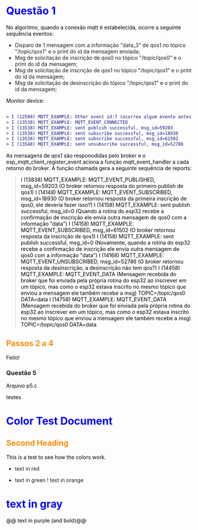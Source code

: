 # Questão 1

No algoritmo, quando a conexão mqtt é estabelecida, ocorre a seguinte sequência eventos:

* Disparo de 1 mensagem com a informação "data_3" de qos1 no tópico "/topic/qos1" e o print do id da mensagem enviada;
* Msg de solicitação de inscrição de qos0 no tópico "/topic/qos0" e o print do id da mensagem;
* Msg de solicitação de inscrição de qos1 no tópico "/topic/qos1" e o print do id da mensagem;
* Msg de solicitação de desinscrição do tópico "/topic/qos1" e o print do id da mensagem;

Monitor device:

```diff

> I (12598) MQTT_EXAMPLE: Other event id:7 (ocorreu algum evento antes da conexão bem sucedida que não está enumerado pelo esp)
> I (13538) MQTT_EXAMPLE: MQTT_EVENT_CONNECTED
> I (13538) MQTT_EXAMPLE: sent publish successful, msg_id=59203
> I (13538) MQTT_EXAMPLE: sent subscribe successful, msg_id=18930
> I (13538) MQTT_EXAMPLE: sent subscribe successful, msg_id=61502
> I (13548) MQTT_EXAMPLE: sent unsubscribe successful, msg_id=52786

```

As mensagens de qos1 são responodidas pelo broker e o esp_mqtt_client_register_event aciona a função mqtt_event_handler a cada retorno do broker. A função chamada gera a seguinte sequência de reports:

> I (13838) MQTT_EXAMPLE: MQTT_EVENT_PUBLISHED, msg_id=59203 (O broker retornou resposta do primeiro publish de qos1)
> I (14148) MQTT_EXAMPLE: MQTT_EVENT_SUBSCRIBED, msg_id=18930 (O broker retornou resposta da primeira inscrição de qos0, ele deveria fazer isso?)
> I (14158) MQTT_EXAMPLE: sent publish successful, msg_id=0 (Quando a rotina do esp32 recebe a confirmação de inscrição ele envia outra mensagem de qos0 com a informação "data")
> I (14158) MQTT_EXAMPLE: MQTT_EVENT_SUBSCRIBED, msg_id=61502 (O broker retornou resposta da inscrição de qos1)
> I (14158) MQTT_EXAMPLE: sent publish successful, msg_id=0 (Novamente, quando a rotina do esp32 recebe a confirmação de inscrição ele envia outra mensagem de qos0 com a informação "data")
> I (14168) MQTT_EXAMPLE: MQTT_EVENT_UNSUBSCRIBED, msg_id=52786 (O broker retornou resposta da desinscrição, a desinscrição não tem qos?)
> I (14458) MQTT_EXAMPLE: MQTT_EVENT_DATA (Mensagem recebida do broker que foi enviada pela própria rotina do esp32 ao inscrever em um tópico, mas como o esp32 estava inscrito no mesmo tópico que enviou a mensagem ele também recebe a msg)
> TOPIC=/topic/qos0
> DATA=data
> I (14758) MQTT_EXAMPLE: MQTT_EVENT_DATA (Mensagem recebida do broker que foi enviada pela própria rotina do esp32 ao inscrever em um tópico, mas como o esp32 estava inscrito no mesmo tópico que enviou a mensagem ele também recebe a msg)
> TOPIC=/topic/qos0
> DATA=data

## Passos 2 a 4

Feito!

### Questão 5

Arquivo p5.c


testes 

<style>
H1{color:Blue !important;}

H2{color:DarkOrange !important;}

p{color:Black !important;}

</style>

# Color Test Document

## Second Heading

This is a test to see how the colors work.

- text in red
+ text in green
! text in orange
# text in gray
@@ text in purple (and bold)@@